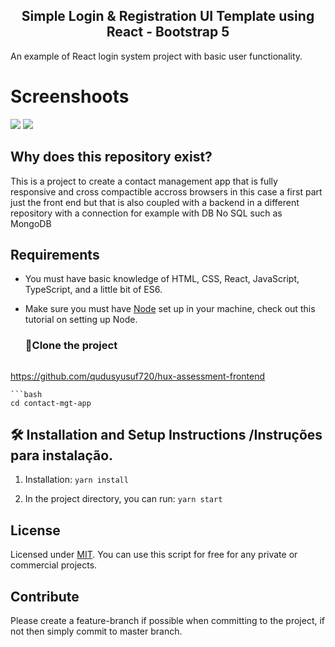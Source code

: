 
<h2 align="center">Simple Login & Registration UI Template using React - Bootstrap 5</h2>
An example of React login system project with basic user functionality.


# Screenshoots

<img src="./screens/signin.png"> 
<img src="./screens/signup.png"> 


## Why does this repository exist?
This is a project to create a contact management app that is fully responsive and cross compactible accross browsers in this case a first part just the front end but that is also coupled with a backend in a different repository with a connection for example with DB No SQL such as MongoDB


## Requirements
- You must have basic knowledge of HTML, CSS, React, JavaScript, TypeScript, and a little bit of ES6. 
- Make sure you must have [Node](https://nodejs.org/pt-br) set up in your machine, check out this tutorial on setting up Node.

  

   ### 🚀Clone the project
  ```bash
 https://github.com/qudusyusuf720/hux-assessment-frontend
   ```
   ```bash
  cd contact-mgt-app
   ```
  


  ## 🛠 Installation and Setup Instructions /Instruções para instalação.
  
  1. Installation: `yarn install`

  2. In the project directory, you can run: `yarn start`
     

 ## License

Licensed under [MIT](http://www.opensource.org/licenses/mit-license.php). You can use this script for free for any
private or commercial projects.

## Contribute

Please create a feature-branch if possible when committing to the project, if not then simply commit to master branch.
